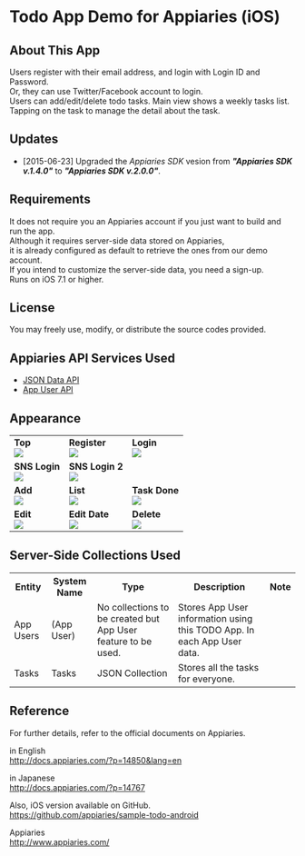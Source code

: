 Todo App Demo for Appiaries (iOS)
===========================

## About This App

Users register with their email address, and login with Login ID and Password.  
Or, they can use Twitter/Facebook account to login.  
Users can add/edit/delete todo tasks. Main view shows a weekly tasks list.  
Tapping on the task to manage the detail about the task.  

## Updates

* [2015-06-23] Upgraded the _Appiaries SDK_ vesion from _**"Appiaries SDK v.1.4.0"**_ to _**"Appiaries SDK v.2.0.0"**_.

## Requirements

It does not require you an Appiaries account if you just want to build and run the app.  
Although it requires server-side data stored on Appiaries,  
it is already configured as default to retrieve the ones from our demo account.  
If you intend to customize the server-side data, you need a sign-up.  
Runs on iOS 7.1 or higher.

## License

You may freely use, modify, or distribute the source codes provided.

## Appiaries API Services Used

* <a href="http://docs.appiaries.com/?p=11015&lang=en">JSON Data API</a>
* <a href="http://docs.appiaries.com/?p=11135&lang=en">App User API</a>

## Appearance

<table>

<tr>
<td>
<b>Top</b><br />
<img src="http://docs.appiaries.com/wordpress/wp-content/uploads/img/sample_todo_shot_top.png">
</td>
<td>
<b>Register</b><br />
<img src="http://docs.appiaries.com/wordpress/wp-content/uploads/img/sample_todo_shot_regist.png">
</td>
<td>
<b>Login</b><br />
<img src="http://docs.appiaries.com/wordpress/wp-content/uploads/img/sample_todo_shot_login.png">
</td>
</tr>

<tr>
<td>
<b>SNS Login</b><br />
<img src="http://docs.appiaries.com/wordpress/wp-content/uploads/img/sample_todo_shot_login_facebook.png">
</td>
<td>
<b>SNS Login 2</b><br />
<img src="http://docs.appiaries.com/wordpress/wp-content/uploads/img/sample_todo_shot_login_facebook2.png">
</td>
<td></td>
</tr>

<tr>
<td>
<b>Add</b><br />
<img src="http://docs.appiaries.com/wordpress/wp-content/uploads/img/sample_todo_shot_add2.png">
</td>
<td>
<b>List</b><br />
<img src="http://docs.appiaries.com/wordpress/wp-content/uploads/img/sample_todo_shot_list2.png">
</td>
<td>
<b>Task Done</b><br />
<img src="http://docs.appiaries.com/wordpress/wp-content/uploads/img/sample_todo_shot_list3_done.png">
</td>
</tr>

<tr>
<td>
<b>Edit</b><br />
<img src="http://docs.appiaries.com/wordpress/wp-content/uploads/img/sample_todo_shot_edit.png">
</td>
<td>
<b>Edit Date</b><br />
<img src="http://docs.appiaries.com/wordpress/wp-content/uploads/img/sample_todo_shot_edit_calender.png">
</td>
<td>
<b>Delete</b><br />
<img src="http://docs.appiaries.com/wordpress/wp-content/uploads/img/sample_todo_shot_delete.png">
</td>
</tr>

</table>


## Server-Side Collections Used

<table>

<tr>
<th>Entity</th>
<th>System Name</th>
<th>Type</th>
<th>Description</th>
<th>Note</th>
</tr>

<tr>
<td>App Users</td>
<td>(App User)</td>
<td>No collections to be created but App User feature to be used.</td>
<td>Stores App User information using this TODO App. In each App User data.</td>
<td></td>
</tr>

<tr>
<td>Tasks</td>
<td>Tasks</td>
<td>JSON Collection</td>
<td>Stores all the tasks for everyone.</td>
<td></td>
</tr>

</table>


## Reference

For further details, refer to the official documents on Appiaries.

in English  
http://docs.appiaries.com/?p=14850&lang=en

in Japanese  
http://docs.appiaries.com/?p=14767

Also, iOS version available on GitHub.  
https://github.com/appiaries/sample-todo-android

Appiaries  
http://www.appiaries.com/
